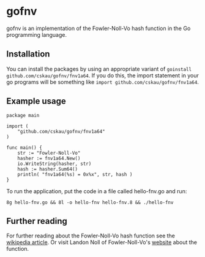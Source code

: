 # gofnv

gofnv is an implementation of the Fowler-Noll-Vo hash function in the Go programming language.

## Installation

You can install the packages by using an appropriate variant of `goinstall github.com/cskau/gofnv/fnv1a64`.
If you do this, the import statement in your go programs will be something like `import github.com/cskau/gofnv/fnv1a64`.

## Example usage

    package main
    
    import (
        "github.com/cskau/gofnv/fnv1a64"
    )
   
    func main() {
        str := "Fowler-Noll-Vo"
        hasher := fnv1a64.New()
        io.WriteString(hasher, str)
        hash := hasher.Sum64()
        println( "fnv1a64(%s) = 0x%x", str, hash )
    }

To run the application, put the code in a file called hello-fnv.go and run:

    8g hello-fnv.go && 8l -o hello-fnv hello-fnv.8 && ./hello-fnv

## Further reading

For further reading about the Fowler-Noll-Vo hash function see the [wikipedia article](http://en.wikipedia.org/wiki/Fowler_Noll_Vo_hash).
Or visit Landon Noll of Fowler-Noll-Vo's [website](http://www.isthe.com/chongo/tech/comp/fnv/index.html) about the function.
